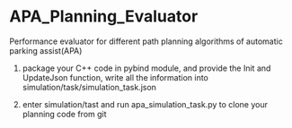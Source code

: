 # APA_Planning_Evaluator
Performance evaluator for different path planning algorithms of automatic parking assist(APA)
1. package your C++ code in pybind module, and provide the Init and UpdateJson function,
write all the information into simulation/task/simulation_task.json

2. enter simulation/tast and run apa_simulation_task.py to clone your planning code from git

